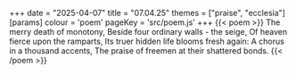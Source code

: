 +++
date = "2025-04-07"
title = "07.04.25"
themes = ["praise", "ecclesia"]
[params]
  colour = 'poem'
  pageKey = 'src/poem.js'
+++
{{< poem >}}
The merry death of monotony,
Beside four ordinary walls - the seige,
Of heaven fierce upon the ramparts,
Its truer hidden life blooms fresh again:
A chorus in a thousand accents,
The praise of freemen at their shattered bonds.
{{< /poem >}}